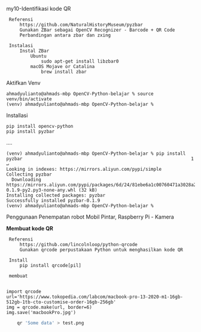 my10-Identifikasi kode QR

     Referensi
         https://github.com/NaturalHistoryMuseum/pyzbar
         Gunakan ZBar sebagai OpenCV Recognizer - Barcode + QR Code
         Perbandingan antara zbar dan zxing

     Instalasi
         Instal ZBar
             Ubuntu
                 sudo apt-get install libzbar0
             macOS Mojave or Catalina
                 brew install zbar

Aktifkan Venv

    ahmadyulianto@ahmads-mbp OpenCV-Python-belajar % source venv/bin/activate
    (venv) ahmadyulianto@ahmads-mbp OpenCV-Python-belajar %

Installasi 
    
    pip install opencv-python
    pip install pyzbar

....

    (venv) ahmadyulianto@ahmads-mbp OpenCV-Python-belajar % pip install pyzbar                                                               1 ↵
    Looking in indexes: https://mirrors.aliyun.com/pypi/simple
    Collecting pyzbar
      Downloading https://mirrors.aliyun.com/pypi/packages/6d/24/81ebe6a1c00760471a3028a23cbe0b94e5fa2926e5ba47adc895920887bc/pyzbar-0.1.9-py2.py3-none-any.whl (32 kB)
    Installing collected packages: pyzbar
    Successfully installed pyzbar-0.1.9
    (venv) ahmadyulianto@ahmads-mbp OpenCV-Python-belajar %

Penggunaan
         Penempatan robot Mobil Pintar, Raspberry Pi - Kamera


**Membuat kode QR**

     Referensi
         https://github.com/lincolnloop/python-qrcode
         Gunakan qrcode perpustakaan Python untuk menghasilkan kode QR

     Install
         pip install qrcode[pil]

     membuat

   
    import qrcode
    url='https://www.tokopedia.com/labcom/macbook-pro-13-2020-m1-16gb-512gb-1tb-cto-customise-order-16gb-256gb' 
    img = qrcode.make(url, border=6) 
    img.save('macbookPro.jpg')

    
```bash
    qr 'Some data' > test.png